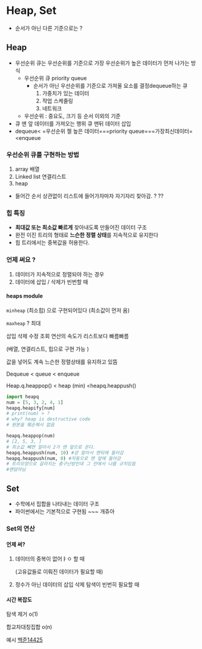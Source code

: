 # Heap, Set

+ 순서가 아닌 다른 기준으로는 ?



## Heap

+ 우선순위 큐는 우선순위를 기준으로 가장 우선순위가 높은 데이터가 먼저 나가는 방식 
  + 우선순위 큐 priority queue
    + 순서가 아닌 우선순위를 기준으로 가져올 요소를 결정dequeue하는 큐
      1. 가중치가 있는 데이터 
      2. 작업 스케줄링
      3. 네트워크
  + 우선순위 : 중요도, 크기 등 순서 이외의 기준 
+ 큐 맨 앞 데이터를 가져오는 행위                                                                               큐 맨뒤 데이터 삽입
+ dequeue< =우선순위 젤 높은 데이터===priority queue===가장최신데이터=<enqueue 



### 우선순위 큐를 구현하는 방법

1. array 배열
2. Linked list 연결리스트
3. heap



+ 들어간 순서 상관없이 리스트에 들어가자마자 자기자리 찾아감. ? ?? 



### 힙 특징

+ **최대값 또는 최소값 빠르게** 찾아내도록 만들어진 데이터 구조 
+ 완전 이진 트리의 형태로 **느슨한 정렬 상태**를 지속적으로 유지한다 
+ 힙 트리에서는 중복값을 허용한다. 



### 언제 써요 ? 

1. 데이터가 지속적으로 정렬되야 하는 경우 
2. 데이터에 삽입 / 삭제가 빈번할 때 



#### heaps module

`minheap` (최소힙) 으로 구현되어있다 (최소값이 먼저 옴)

`maxheap` ? 최대

삽입 삭제 수정 조회 연산의 속도가 리스트보다 빠름빠름

 (배열, 연결리스트, 힙으로 구현 가능 )



값을 넣어도 계속 느슨한 정렬상태를 유지하고 있뜸 



Dequeue < queue < enqueue

Heap.q.heappop() < heap (min) <heapq.heappush()

```python
import heapq
num = [5, 3, 2, 4, 1]
heapq.heapify[num]
# print(num) > ?
# why? heap is destructive code
# 원본을 훼손해서 없음 

heapq.heappop(num) 
# [2, 5, 3, ]
# 최소값 빼면 알아서 2가 맨 앞으로 온다. 
heapq.heappush(num, 10) #걍 알아서 맨뒤에 들어감
heapq.heappush(num, 0) #자동으로 맨 앞에 들어감 
# 트리모양으로 갈라지는 중구난방인데 그 안에서 나름 규치있음 
#랜덤아님 

```



## Set

+ 수학에서 집합을 나타내는 데이터 구조
+ 파이썬에서는 기본적으로 구현됨 ~~~ 개쥬아 

### Set의 연산

#### 언제 써?

1. 데이터의 중복이 없어ㅑㅇ 할 때 

   (고유값들로 이뤄진 데이터가 필요할 때)

2. 정수가 아닌 데이터의 삽입 삭제 탐색이 빈번히 필요할 때 

#### 시간 복잡도 

탐색 제거 o(1)

합교차대칭집합 o(n)



예시 [백준14425](https://acmicpc.net/problem/14425)